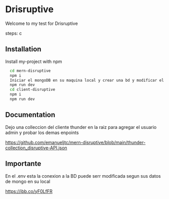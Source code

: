 
# Drisruptive

Welcome to my test for Drisruptive

steps: 
    c


## Installation

Install my-project with npm

```bash
  cd mern-disruptive
  npm i
  Iniciar el mongoDB en su maquina local y crear una bd y modificar el nombre de la bd en el env de ser necesario
  npm run dev 
  cd client-disruptive
  npm i
  npm run dev
```
    
## Documentation

Dejo una colleccion del cliente thunder en la raiz para agregar el usuario admin y probar los demas enpoints 

https://github.com/emanueljtc/mern-disruptive/blob/main/thunder-collection_disruptive-API.json

## Importante

En el .env esta la conexion a la BD puede serr modificada segun sus datos de mongo en su local

https://ibb.co/yF0LfFR
